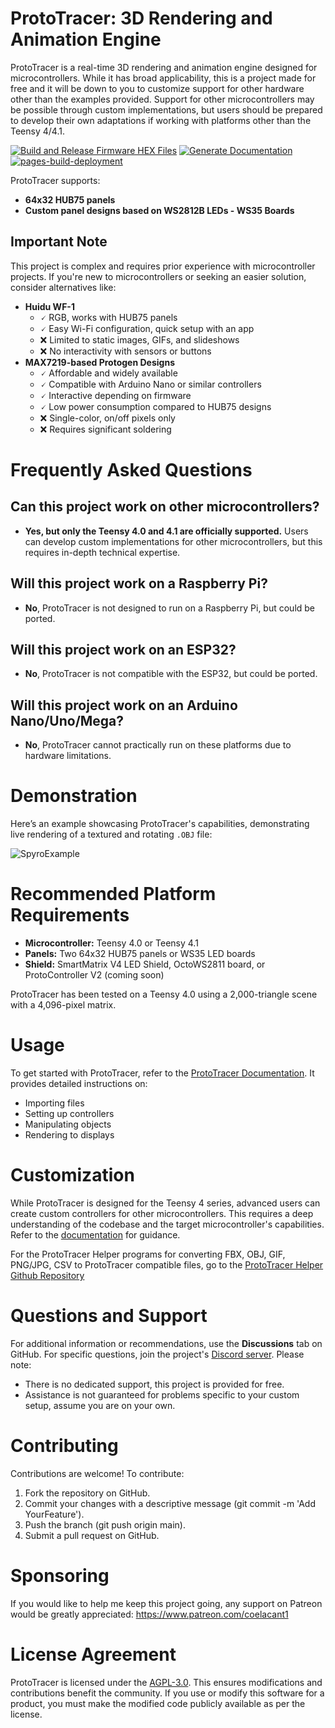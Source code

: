 # ProtoTracer: 3D Rendering and Animation Engine

ProtoTracer is a real-time 3D rendering and animation engine designed for microcontrollers. While it has broad applicability, this is a project made for free and it will be down to you to customize support for other hardware other than the examples provided. Support for other microcontrollers may be possible through custom implementations, but users should be prepared to develop their own adaptations if working with platforms other than the Teensy 4/4.1.

[![Build and Release Firmware HEX Files](https://github.com/coelacant1/ProtoTracer/actions/workflows/build_firmware_and_release.yml/badge.svg)](https://github.com/coelacant1/ProtoTracer/actions/workflows/build_firmware_and_release.yml)
[![Generate Documentation](https://github.com/coelacant1/ProtoTracer/actions/workflows/documentation.yml/badge.svg)](https://github.com/coelacant1/ProtoTracer/actions/workflows/documentation.yml)
[![pages-build-deployment](https://github.com/coelacant1/ProtoTracer/actions/workflows/pages/pages-build-deployment/badge.svg)](https://github.com/coelacant1/ProtoTracer/actions/workflows/pages/pages-build-deployment)

ProtoTracer supports:
- **64x32 HUB75 panels**
- **Custom panel designs based on WS2812B LEDs - WS35 Boards**

## Important Note
This project is complex and requires prior experience with microcontroller projects. If you're new to microcontrollers or seeking an easier solution, consider alternatives like:
- **Huidu WF-1**
  - 🗸 RGB, works with HUB75 panels
  - 🗸 Easy Wi-Fi configuration, quick setup with an app
  - ❌ Limited to static images, GIFs, and slideshows
  - ❌ No interactivity with sensors or buttons
- **MAX7219-based Protogen Designs**
  - 🗸 Affordable and widely available
  - 🗸 Compatible with Arduino Nano or similar controllers
  - 🗸 Interactive depending on firmware
  - 🗸 Low power consumption compared to HUB75 designs
  - ❌ Single-color, on/off pixels only
  - ❌ Requires significant soldering


# Frequently Asked Questions

## Can this project work on other microcontrollers?
- **Yes, but only the Teensy 4.0 and 4.1 are officially supported.** Users can develop custom implementations for other microcontrollers, but this requires in-depth technical expertise.

## Will this project work on a Raspberry Pi?
- **No**, ProtoTracer is not designed to run on a Raspberry Pi, but could be ported.

## Will this project work on an ESP32?
- **No**, ProtoTracer is not compatible with the ESP32, but could be ported.

## Will this project work on an Arduino Nano/Uno/Mega?
- **No**, ProtoTracer cannot practically run on these platforms due to hardware limitations.


# Demonstration

Here’s an example showcasing ProtoTracer's capabilities, demonstrating live rendering of a textured and rotating `.OBJ` file:

![SpyroExample](https://user-images.githubusercontent.com/77935580/130149757-41306da9-5296-42f5-86bc-87f785d9e56b.gif)


# Recommended Platform Requirements

- **Microcontroller:** Teensy 4.0 or Teensy 4.1
- **Panels:** Two 64x32 HUB75 panels or WS35 LED boards
- **Shield:** SmartMatrix V4 LED Shield, OctoWS2811 board, or ProtoController V2 (coming soon)

ProtoTracer has been tested on a Teensy 4.0 using a 2,000-triangle scene with a 4,096-pixel matrix.


# Usage

To get started with ProtoTracer, refer to the [ProtoTracer Documentation](https://coelacant1.github.io/ProtoTracer). It provides detailed instructions on:
- Importing files
- Setting up controllers
- Manipulating objects
- Rendering to displays


# Customization

While ProtoTracer is designed for the Teensy 4 series, advanced users can create custom controllers for other microcontrollers. This requires a deep understanding of the codebase and the target microcontroller's capabilities. Refer to the [documentation](https://coelacant1.github.io/ProtoTracer) for guidance.

For the ProtoTracer Helper programs for converting FBX, OBJ, GIF, PNG/JPG, CSV to ProtoTracer compatible files, go to the [ProtoTracer Helper Github Repository](https://github.com/coelacant1/ProtoTracer-Helpers/tree/main)


# Questions and Support

For additional information or recommendations, use the **Discussions** tab on GitHub. For specific questions, join the project's [Discord server](https://discord.gg/YwaWnhJ). Please note:
- There is no dedicated support, this project is provided for free.
- Assistance is not guaranteed for problems specific to your custom setup, assume you are on your own.


# Contributing

Contributions are welcome! To contribute:
1. Fork the repository on GitHub.
2. Commit your changes with a descriptive message (git commit -m 'Add YourFeature').
3. Push the branch (git push origin main).
4. Submit a pull request on GitHub.


# Sponsoring
If you would like to help me keep this project going, any support on Patreon would be greatly appreciated: https://www.patreon.com/coelacant1


# License Agreement

ProtoTracer is licensed under the [AGPL-3.0](https://choosealicense.com/licenses/agpl-3.0/). This ensures modifications and contributions benefit the community. If you use or modify this software for a product, you must make the modified code publicly available as per the license.


